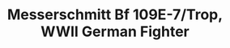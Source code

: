 ---
layout: product
title: "Messerschmitt Bf 109E-7/Trop, WWII German Fighter                                                               "
price: "TBA" 
desc: "N/A"
img_path: "/assets/img/ICM 72133.webp"
brand: "N/A"
available: false
special_offer: false
new: false
soon: false
cat: "010000"
subcat: "013600"
subsubcat: "0N/A"
sifra: "ICM 72133"
popular: false
---